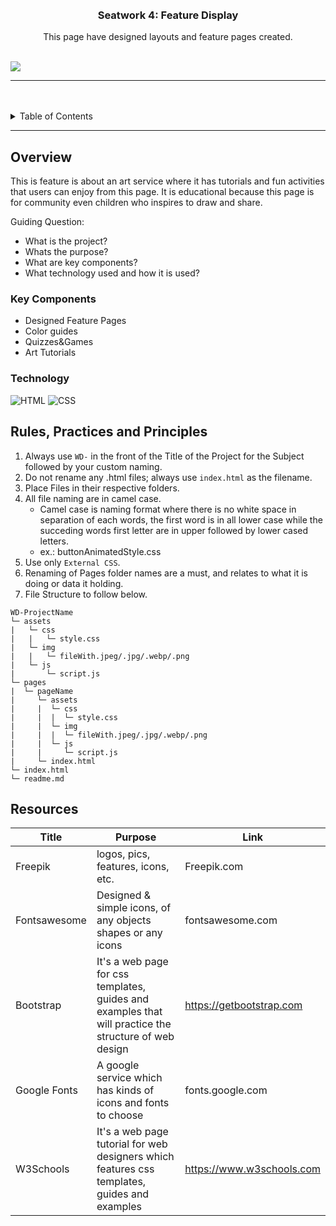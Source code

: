 <a name="readme-top">

<br/>

<br />
<div align="center">
  <a href="https://github.com/Bea3Ines/">
  <a href="https://github.com/Bea3Ines/WD-Seatwork_4.git">
  <!-- TODO: If you want to add logo or banner you can add it here -->
  </a>
<!-- TODO: Change Title to the name of the title of your Project -->
  <h3 align="center">Seatwork 4: Feature Display</h3>
</div>
<!-- TODO: Make a short description -->
<div align="center">
  This page have designed layouts and feature pages created.
</div>

<br />

<!-- TODO: Change the zyx-0314 into your github username  -->
<!-- TODO: Change the WD-Template-Project into the same name of your folder -->
![](https://visit-counter.vercel.app/counter.png?page=Bea3Ines/WD-Seatwork_4)

---

<br />
<br />

<!-- TODO: If you want to add more layers for your readme -->
<details>
  <summary>Table of Contents</summary>
  <ol>
    <li>
      <a href="#overview">Overview</a>
      <ol>
        <li>
          <a href="#key-components">Key Components</a>
        </li>
        <li>
          <a href="#technology">Technology</a>
        </li>
      </ol>
    </li>
    <!--<li>
      <a href="#rule,-practices-and-principles">Rules, Practices and Principles</a>
    </li>
    <li>
      <a href="#resources">Resources</a>
    </li>-->
  </ol>
</details>

---

## Overview

This is feature is about an art service where it has tutorials and fun activities that users can enjoy from this page. 
It is educational because this page is for community even children who inspires to draw and share.
<!-- TODO: To be changed -->
<!-- The following are just sample -->
<!--Description of the project in details.-->

Guiding Question:
- What is the project?
- Whats the purpose?
- What are key components?
- What technology used and how it is used?

### Key Components
<!-- TODO: List of Key Components -->
<!-- The following are just sample -->
- Designed Feature Pages
- Color guides
- Quizzes&Games
- Art Tutorials


### Technology
<!-- TODO: List of Technology Used -->
![HTML](https://img.shields.io/badge/HTML-E34F26?style=for-the-badge&logo=html5&logoColor=white)
![CSS](https://img.shields.io/badge/CSS-1572B6?style=for-the-badge&logo=css3&logoColor=white)
<!--[JavaScript](https://img.shields.io/badge/JavaScript-F7DF1E?style=for-the-badge&logo=javascript&logoColor=white)-->

## Rules, Practices and Principles
1. Always use `WD-` in the front of the Title of the Project for the Subject followed by your custom naming.
2. Do not rename any .html files; always use `index.html` as the filename.
3. Place Files in their respective folders.
4. All file naming are in camel case.
   - Camel case is naming format where there is no white space in separation of each words, the first word is in all lower case while the succeding words first letter are in upper followed by lower cased letters.
   - ex.: buttonAnimatedStyle.css
5. Use only `External CSS`.
6. Renaming of Pages folder names are a must, and relates to what it is doing or data it holding.
7. File Structure to follow below.

```
WD-ProjectName
└─ assets
|   └─ css
|   |   └─ style.css
|   └─ img
|   |   └─ fileWith.jpeg/.jpg/.webp/.png
|   └─ js
|       └─ script.js
└─ pages
|  └─ pageName
|     └─ assets
|     |  └─ css
|     |  |  └─ style.css
|     |  └─ img
|     |  |  └─ fileWith.jpeg/.jpg/.webp/.png
|     |  └─ js
|     |     └─ script.js
|     └─ index.html
└─ index.html
└─ readme.md
```

## Resources

<!-- TODO: Add References -->
| Title | Purpose | Link |
|-|-|-|
| Freepik | logos, pics, features, icons, etc. | Freepik.com |
| Fontsawesome | Designed & simple icons, of any objects shapes or any icons | fontsawesome.com |
| Bootstrap | It's a web page for css templates, guides and examples that will practice the structure of web design | https://getbootstrap.com |
| Google Fonts | A google service which has kinds of icons and fonts to choose | fonts.google.com |
| W3Schools | It's a web page tutorial for web designers which features css templates, guides and examples | https://www.w3schools.com |


